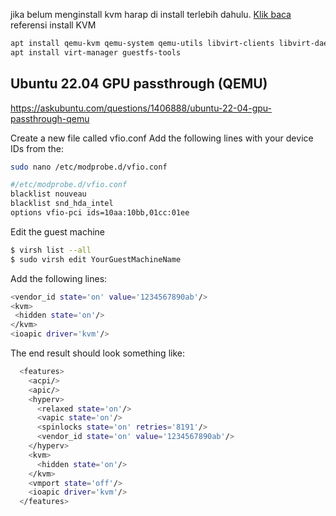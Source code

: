 jika belum menginstall kvm harap di install terlebih dahulu. [Klik baca](https://www.how2shout.com/linux/how-to-install-and-configure-kvm-on-debian-11-bullseye-linux/) referensi install KVM

```sh
apt install qemu-kvm qemu-system qemu-utils libvirt-clients libvirt-daemon-system bridge-utils virtinst libvirt-daemon ovmf
apt install virt-manager guestfs-tools
```


## Ubuntu 22.04 GPU passthrough (QEMU)

https://askubuntu.com/questions/1406888/ubuntu-22-04-gpu-passthrough-qemu

Create a new file called vfio.conf
Add the following lines with your device IDs from the:

```sh
sudo nano /etc/modprobe.d/vfio.conf

#/etc/modprobe.d/vfio.conf
blacklist nouveau
blacklist snd_hda_intel
options vfio-pci ids=10aa:10bb,01cc:01ee
```

Edit the guest machine
```sh
$ virsh list --all
$ sudo virsh edit YourGuestMachineName
```

Add the following lines:
```sh
<vendor_id state='on' value='1234567890ab'/>
<kvm>
 <hidden state='on'/>
</kvm>
<ioapic driver='kvm'/>
```

The end result should look something like:
```sh
  <features>
    <acpi/>
    <apic/>
    <hyperv>
      <relaxed state='on'/>
      <vapic state='on'/>
      <spinlocks state='on' retries='8191'/>
      <vendor_id state='on' value='1234567890ab'/>
    </hyperv>
    <kvm>
      <hidden state='on'/>
    </kvm>
    <vmport state='off'/>
    <ioapic driver='kvm'/>
  </features>
```